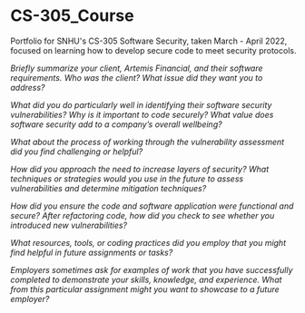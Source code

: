 # CS-305_Course
Portfolio for SNHU's CS-305 Software Security, taken March - April 2022, focused on learning how to develop secure code to meet security protocols. 

*Briefly summarize your client, Artemis Financial, and their software requirements. Who was the client? What issue did they want you to address?*

*What did you do particularly well in identifying their software security vulnerabilities? Why is it important to code securely? What value does software security add to a company’s overall wellbeing?*

*What about the process of working through the vulnerability assessment did you find challenging or helpful?*

*How did you approach the need to increase layers of security? What techniques or strategies would you use in the future to assess vulnerabilities and determine mitigation techniques?*

*How did you ensure the code and software application were functional and secure? After refactoring code, how did you check to see whether you introduced new vulnerabilities?*

*What resources, tools, or coding practices did you employ that you might find helpful in future assignments or tasks?*

*Employers sometimes ask for examples of work that you have successfully completed to demonstrate your skills, knowledge, and experience. What from this particular assignment might you want to showcase to a future employer?*
